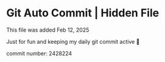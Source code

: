 # Git Auto Commit | Hidden File

This file was added Feb 12, 2025

Just for fun and keeping my daily git commit active 🤪

commit number: 2428224
